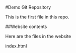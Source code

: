 #Demo Git Repository


This is the first file in this repo.

##Website contents

Here are the files in the website

index.html

